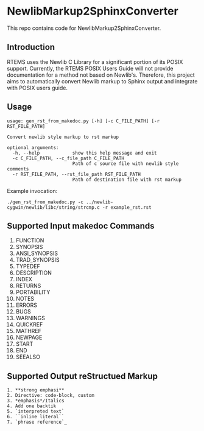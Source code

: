 # NewlibMarkup2SphinxConverter
This repo contains code for NewlibMarkup2SphinxConverter.

## Introduction

RTEMS uses the Newlib C Library for a significant portion of its POSIX support. Currently, the RTEMS POSIX Users Guide will not provide documentation for a method not based on Newlib's. Therefore, this project aims to automatically convert Newlib markup to Sphinx output and integrate with POSIX users guide.


## Usage

```
usage: gen_rst_from_makedoc.py [-h] [-c C_FILE_PATH] [-r RST_FILE_PATH]

Convert newlib style markup to rst markup

optional arguments:
  -h, --help            show this help message and exit
  -c C_FILE_PATH, --c_file_path C_FILE_PATH
                        Path of c source file with newlib style comments
  -r RST_FILE_PATH, --rst_file_path RST_FILE_PATH
                        Path of destination file with rst markup
```

Example invocation:

```
./gen_rst_from_makedoc.py -c ../newlib-cygwin/newlib/libc/string/strcmp.c -r example_rst.rst
```

## Supported Input makedoc Commands
1. FUNCTION
2. SYNOPSIS
3. ANSI_SYNOPSIS
4. TRAD_SYNOPSIS
5. TYPEDEF
6. DESCRIPTION
7. INDEX
8. RETURNS
9. PORTABILITY
10. NOTES
11. ERRORS
12. BUGS
13. WARNINGS
14. QUICKREF
15. MATHREF
16. NEWPAGE
17. START
18. END
19. SEEALSO

## Supported Output reStructued Markup
```
1. **strong emphasi**
2. Directive: code-block, custom
3. *emphasis*/Italics
4. Add one backtik
5. `interpreted text`
6. ``inline literal``
7. `phrase reference`_
```

